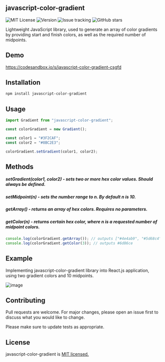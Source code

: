 ## javascript-color-gradient

![MIT License](https://img.shields.io/npm/l/javascript-color-gradient)
![Version](https://img.shields.io/github/package-json/v/adrinlol/javascript-color-gradient)
![Issue tracking](https://img.shields.io/github/issues-raw/adrinlol/javascript-color-gradient)
![GitHub stars](https://img.shields.io/github/stars/Adrinlol/javascript-color-gradient?style=social)

Lightweight JavaScript library, used to generate an array of color gradients by providing start and finish colors, as well as the required number of midpoints.

## Demo

https://codesandbox.io/s/javascript-color-gradient-csgfd

## Installation

```bash
npm install javascript-color-gradient
```

## Usage

```javascript
import Gradient from "javascript-color-gradient";

const colorGradient = new Gradient();

const color1 = "#3F2CAF";
const color2 = "#8BC2E3";

colorGradient.setGradient(color1, color2);
```

## Methods

##### setGradient(color1, color2) - sets two or more hex color values. Should always be defined.

##### setMidpoint(n) - sets the number range to n. By default n is 10.

##### getArray() - returns an array of hex colors. Requires no parameters.

##### getColor(n) - returns certain hex color, where n is a requested number of midpoint colors.

```javascript
console.log(colorGradient.getArray()); // outputs ["#4e4ab9", "#5d68c4", "#6d86ce", "#7ca4d9", "#8bc2e3"]
console.log(colorGradient.getColor(3)); // outputs #6d86ce
```

## Example

Implementing javascript-color-gradient library into React.js application, using two gradient colors and 10 midpoints.

![image](https://user-images.githubusercontent.com/48876996/87862417-e1c44080-c960-11ea-817c-b025d8d236ea.PNG)

## Contributing

Pull requests are welcome. For major changes, please open an issue first to discuss what you would like to change.

Please make sure to update tests as appropriate.

## License

javascript-color-gradient is [MIT licensed.](https://github.com/Adrinlol/javascript-color-gradient/blob/master/LICENSE)

